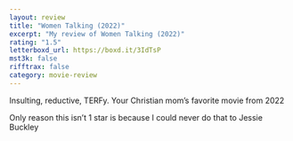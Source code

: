 ```yaml
---
layout: review
title: "Women Talking (2022)"
excerpt: "My review of Women Talking (2022)"
rating: "1.5"
letterboxd_url: https://boxd.it/3IdTsP
mst3k: false
rifftrax: false
category: movie-review
---
```


Insulting, reductive, TERFy. Your Christian mom’s favorite movie from 2022

Only reason this isn’t 1 star is because I could never do that to Jessie Buckley
